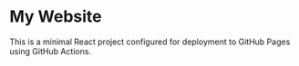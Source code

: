 # My Website

This is a minimal React project configured for deployment to GitHub Pages using GitHub Actions.
